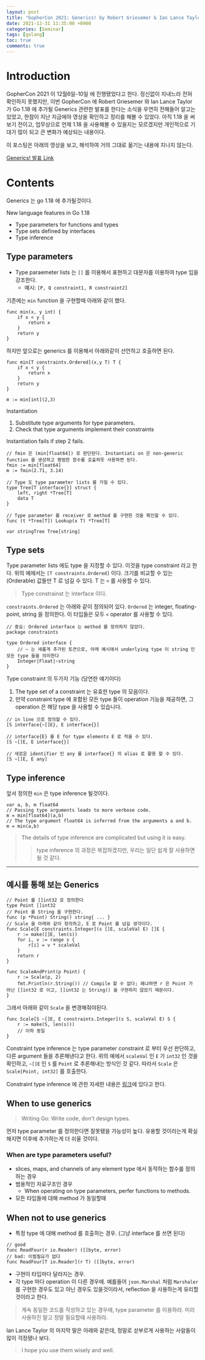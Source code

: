 ```yaml
---
layout: post
title: "GopherCon 2021: Generics! by Robert Griesemer & Ian Lance Taylor" 
date: 2021-12-31 11:35:00 +0900
categories: [Seminar]
tags: [golang]
toc: true
comments: true
---
```


# Introduction

GopherCon 2021 이 12월6일-10일 에 진행됐었다고 한다. 정신없이 지내느라 전혀 확인하지 못했지만, 이번 GopherCon 에 Robert Griesemer 와 Ian Lance Taylor 가 Go 1.18 에 추가될 Generics 관련한 발표를 한다는 소식을 우연히 전해들어 알고는 있었고, 한참이 지난 지금에야 영상을 확인하고 정리를 해볼 수 있었다. 아직 1.18 을 써보기 전이고, 업무상으로 언제 1.18 을 사용해볼 수 있을지는 모르겠지만 개인적으로 기대가 많이 되고 큰 변화가 예상되는 내용이다.

이 포스팅은 아래의 영상을 보고, 해석하여 거의 그대로 옮기는 내용에 지나지 않는다.

[Generics! 발표 Link](https://www.youtube.com/watch?v=Pa_e9EeCdy8)

# Contents

Generics 는 go 1.18 에 추가될것이다.

New language features in Go 1.18
- Type parameters for functions and types
- Type sets defined by interfaces
- Type inference

## Type parameters

- Type paraemeter lists 는 `[]` 를 이용해서 표현하고 대문자를 이용하여 type 임을 강조한다.
    - 예시: `[P, Q constraint1, R constraint2]`

기존에는 `min` function 을 구현할때 아래와 같이 했다.
```golang
func min(x, y int) {
    if x < y {
        return x
    }
    return y
}
```

하지만 앞으로는 generics 를 이용해서 아래와같이 선언하고 호출하면 된다. 
```golang
func min[T constraints.Ordered](x,y T) T {
    if x < y {
        return x
    }
    return y
}

m := min[int](2,3)
```

Instantiation
1. Substitute type arguments for type parameters.
2. Check that type arguments implement their constraints

Instantiation fails if step 2 fails.

```golang
// fmin 은 (min[float64]) 로 판단된다. Instantiati on 은 non-generic function 을 생성하고 평범한 함수를 호출하듯 사용하면 된다.
fmin := min[float64]
m := fmin(2.71, 3.14)
```
```golang
// Type 도 type parameter lists 를 가질 수 있다.
type Tree[T interface{}] struct {
    left, right *Tree[T]
    data T
}

// Type parameter 를 receiver 로 method 를 구현한 것을 확인할 수 있다.
func (t *Tree[T]) Lookup(x T) *Tree[T]

var stringTree Tree[string]
```

## Type sets

Type parameter lists 에도 type 을 지정할 수 있다. 이것을 type constraint 라고 한다. 
위의 예에서는 `[T constraints.Ordered]` 이다. 크기를 비교할 수 있는(Orderable) 값들만 T 로 넘길 수 있다. T 는 `<` 를 사용할 수 있다.

> Type constrainst 는 interface 이다.

`constraints.Ordered` 는 아래와 같이 정의되어 있다. `Ordered` 는 integer, floating-point, string 을 정의한다. 이 타입들은 모두 `<` operator 를 사용할 수 있다. 
```golang
// 중요: Ordered interface 는 method 를 정의하지 않았다.
package constraints

type Ordered interface {
    // ~ 는 새롭게 추가된 토큰으로, 아래 예시에서 underlying type 이 string 인 모든 type 들을 의미한다
    Integer|Float|~string
}
```

Type constraint 의 두가지 기능 (당연한 얘기이다)
1. The type set of a constraint 는 유효한 type 의 모음이다.
2. 만약 constraint type 에 포함된 모든 type 들이 operation 기능을 제공하면, 그 operation 은 해당 type 을 사용할 수 있습니다.



```golang
// in line 으로 정의할 수 있다.
[S interface{~[]E}, E interface{}]

// interface{E} 를 E for type elements E 로 적을 수 있다.
[S ~[]E, E interface{}]

// 새로운 identifier 인 any 를 interface{} 의 alias 로 활용 할 수 있다.
[S ~[]E, E any]
```

## Type inference

앞서 정의한 `min` 은 type inference 될것이다.
```golang
var a, b, m float64
// Passing type arguments leads to more verbose code.
m = min[float64](a,b)
// The type argument float64 is inferred from the arguments a and b.
m = min(a,b)
```

> The details of type inference are complicated but using it is easy.
>> type inference 의 과정은 복잡하겠지만, 우리는 일단 쉽게 잘 사용하면 될 것 같다.

---

## 예시를 통해 보는 Generics

```golang
// Point 를 []int32 로 정의한다
type Point []int32
// Point 를 String 을 구현한다.
func (p *Point) String() string{ ... }
// Scale 을 아래와 같이 정의하고, E 로 Point 를 넘길 생각이다. 
func Scale[E constraints.Integer](s []E, scaleVal E) []E {
    r := make([]E, len(s))
    for i, v := range s {
        r[i] = v * scaleVal
    }
    return r
}

func ScaleAndPrint(p Point) {
    r := Scale(p, 2)
    fmt.Println(r.String()) // Compile 할 수 없다; 왜냐하면 r 은 Point 가 아닌 []int32 로 이고, []int32 는 String() 을 구현하지 않았기 때문이다.
}
```

그래서 아래와 같이 `Scale` 을 변경해줘야된다.
```golang
func Scale[S ~[]E, E constraints.Integer](s S, scaleVal E) S {
    r := make(S, len(s)))
    // 이하 동일
}
```

Constraint type inference 는 type parameter constraint 로 부터 우선 판단하고, 다른 argument 들을 추론해낸다고 한다. 위의 예에서 `scaleVal` 인 `E` 가 `int32` 인 것을 확인하고, `~[]E` 인 `S` 를 `Point` 로 추론해내는 방식인 것 같다. 따라서 `Scale` 은 `Scale[Point, int32]` 를 호출한다.

Constraint type inference 에 관한 자세한 내용은 [링크](https://go.dev/s/generics-proposal)에 있다고 한다.

## When to use generics

> Writing Go: Write code, don't design types.

먼저 type parameter 를 정의한다면 잘못됐을 가능성이 높다. 유용할 것이라는게 확실해지면 이후에 추가하는게 더 쉬울 것이다.

### When are type parameters useful?

- slices, maps, and channels of any element type 에서 동작하는 함수를 정의하는 경우
- 범용적인 자료구조인 경우
    - When operating on type parameters, perfer functions to methods.
- 모든 타입들에 대해 method 가 동일할때

## When not to use generics

- 특정 type 에 대해 method 를 호출하는 경우. (그냥 interface 를 쓰면 된다)
```golang
// good
func ReadFour(r io.Reader) ([]byte, error)
// bad: 이럴필요가 없다
func ReadFour[T io.Reader](r T) ([]byte, error)
```
- 구현이 타입마다 달라지는 경우.
- 각 type 마다 operation 이 다른 경우에. 예를들어 `json.Marshal` 처럼 `Marshaler` 를 구현한 경우도 있고 아닌 경우도 있을것이라서, reflection 을 사용하는게 유리할 것이라고 한다.

> 계속 동일한 코드를 작성하고 있는 경우에, type parameter 를 이용하라.
> 미리 사용하진 말고 정말 필요할때 사용하라.

Ian Lance Taylor 의 마지막 말은 아래와 같은데, 정말로 섣부르게 사용하는 사람들이 많이 걱정됐나 보다. 
> I hope you use them wisely and well. 

